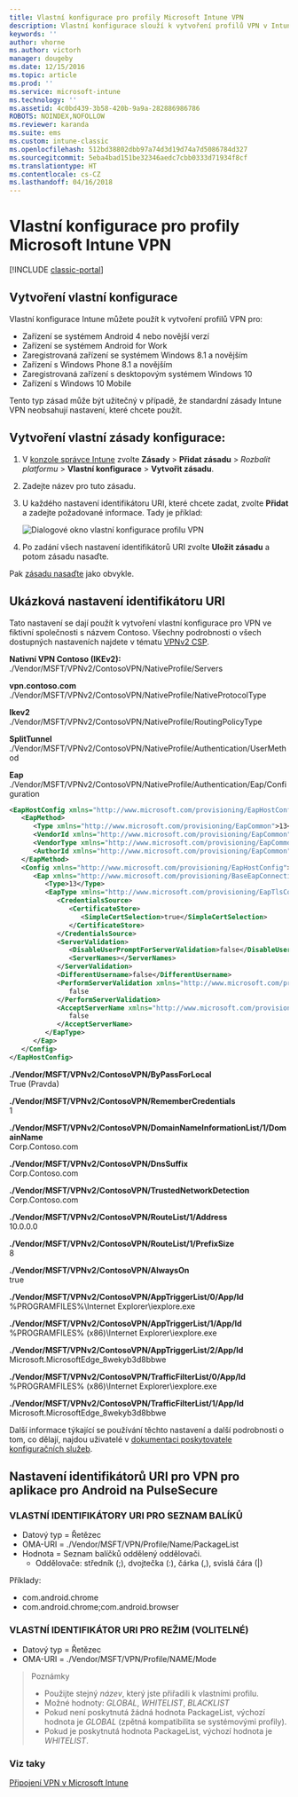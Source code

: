 ```yaml
---
title: Vlastní konfigurace pro profily Microsoft Intune VPN
description: Vlastní konfigurace slouží k vytvoření profilů VPN v Intune.
keywords: ''
author: vhorne
ms.author: victorh
manager: dougeby
ms.date: 12/15/2016
ms.topic: article
ms.prod: ''
ms.service: microsoft-intune
ms.technology: ''
ms.assetid: 4c0bd439-3b58-420b-9a9a-282886986786
ROBOTS: NOINDEX,NOFOLLOW
ms.reviewer: karanda
ms.suite: ems
ms.custom: intune-classic
ms.openlocfilehash: 512bd38802dbb97a74d3d19d74a7d5086784d327
ms.sourcegitcommit: 5eba4bad151be32346aedc7cbb0333d71934f8cf
ms.translationtype: HT
ms.contentlocale: cs-CZ
ms.lasthandoff: 04/16/2018
---
```

# <a name="custom-configurations-for-microsoft-intune-vpn-profiles"></a>Vlastní konfigurace pro profily Microsoft Intune VPN

[!INCLUDE [classic-portal](../includes/classic-portal.md)]

## <a name="create-a-custom-configuration"></a>Vytvoření vlastní konfigurace
Vlastní konfigurace Intune můžete použít k vytvoření profilů VPN pro:

* Zařízení se systémem Android 4 nebo novější verzí
* Zařízení se systémem Android for Work
* Zaregistrovaná zařízení se systémem Windows 8.1 a novějším
* Zařízení s Windows Phone 8.1 a novějším
* Zaregistrovaná zařízení s desktopovým systémem Windows 10
* Zařízení s Windows 10 Mobile

Tento typ zásad může být užitečný v případě, že standardní zásady Intune VPN neobsahují nastavení, které chcete použít.

## <a name="to-create-a-custom-configuration-policy"></a>Vytvoření vlastní zásady konfigurace:

1. V [konzole správce Intune](https://manage.microsoft.com) zvolte **Zásady** > **Přidat zásadu** > *Rozbalit platformu* > **Vlastní konfigurace** > **Vytvořit zásadu**.
2. Zadejte název pro tuto zásadu.
3. U každého nastavení identifikátoru URI, které chcete zadat, zvolte **Přidat** a zadejte požadované informace. Tady je příklad:

   ![Dialogové okno vlastní konfigurace profilu VPN](./media/Intune_Add_VPN_URI.png)

4. Po zadání všech nastavení identifikátorů URI zvolte **Uložit zásadu** a potom zásadu nasaďte.

Pak [zásadu nasaďte](/intune-classic/deploy-use/manage-settings-and-features-on-your-devices-with-microsoft-intune-policies#deploy-a-configuration-policy) jako obvykle.

## <a name="example-uri-settings"></a>Ukázková nastavení identifikátoru URI

Tato nastavení se dají použít k vytvoření vlastní konfigurace pro VPN ve fiktivní společnosti s názvem Contoso.
Všechny podrobnosti o všech dostupných nastaveních najdete v tématu [VPNv2 CSP](https://msdn.microsoft.com/library/windows/hardware/dn914776.aspx).

**Nativní VPN Contoso (IKEv2):**<br />
./Vendor/MSFT/VPNv2/ContosoVPN/NativeProfile/Servers

**vpn.contoso.com**<br />
./Vendor/MSFT/VPNv2/ContosoVPN/NativeProfile/NativeProtocolType

**Ikev2<br />** ./Vendor/MSFT/VPNv2/ContosoVPN/NativeProfile/RoutingPolicyType

**SplitTunnel**<br />
./Vendor/MSFT/VPNv2/ContosoVPN/NativeProfile/Authentication/UserMethod

**Eap**<br />
./Vendor/MSFT/VPNv2/ContosoVPN/NativeProfile/Authentication/Eap/Configuration
``` xml
<EapHostConfig xmlns="http://www.microsoft.com/provisioning/EapHostConfig">
   <EapMethod>
      <Type xmlns="http://www.microsoft.com/provisioning/EapCommon">13</Type>
      <VendorId xmlns="http://www.microsoft.com/provisioning/EapCommon">0</VendorId>
      <VendorType xmlns="http://www.microsoft.com/provisioning/EapCommon">0</VendorType>
      <AuthorId xmlns="http://www.microsoft.com/provisioning/EapCommon">0</AuthorId>
   </EapMethod>
   <Config xmlns="http://www.microsoft.com/provisioning/EapHostConfig">
      <Eap xmlns="http://www.microsoft.com/provisioning/BaseEapConnectionPropertiesV1">
         <Type>13</Type>
         <EapType xmlns="http://www.microsoft.com/provisioning/EapTlsConnectionPropertiesV1">
            <CredentialsSource>
               <CertificateStore>
                  <SimpleCertSelection>true</SimpleCertSelection>
               </CertificateStore>
            </CredentialsSource>
            <ServerValidation>
               <DisableUserPromptForServerValidation>false</DisableUserPromptForServerValidation>
               <ServerNames></ServerNames>
            </ServerValidation>
            <DifferentUsername>false</DifferentUsername>
            <PerformServerValidation xmlns="http://www.microsoft.com/provisioning/EapTlsConnectionPropertiesV2">
               false
            </PerformServerValidation>
            <AcceptServerName xmlns="http://www.microsoft.com/provisioning/EapTlsConnectionPropertiesV2">
               false
            </AcceptServerName>
         </EapType>
      </Eap>
   </Config>
</EapHostConfig>
```
**./Vendor/MSFT/VPNv2/ContosoVPN/ByPassForLocal**<br />
True (Pravda)

**./Vendor/MSFT/VPNv2/ContosoVPN/RememberCredentials**<br />
1

**./Vendor/MSFT/VPNv2/ContosoVPN/DomainNameInformationList/1/DomainName**<br />
Corp.Contoso.com

**./Vendor/MSFT/VPNv2/ContosoVPN/DnsSuffix**<br />
Corp.Contoso.com

**./Vendor/MSFT/VPNv2/ContosoVPN/TrustedNetworkDetection**<br />
Corp.Contoso.com

**./Vendor/MSFT/VPNv2/ContosoVPN/RouteList/1/Address**<br />
10.0.0.0

**./Vendor/MSFT/VPNv2/ContosoVPN/RouteList/1/PrefixSize**<br />
8

**./Vendor/MSFT/VPNv2/ContosoVPN/AlwaysOn**<br />
true

**./Vendor/MSFT/VPNv2/ContosoVPN/AppTriggerList/0/App/Id**<br />
%PROGRAMFILES%\Internet Explorer\iexplore.exe

**./Vendor/MSFT/VPNv2/ContosoVPN/AppTriggerList/1/App/Id**<br />
%PROGRAMFILES% (x86)\Internet Explorer\iexplore.exe

**./Vendor/MSFT/VPNv2/ContosoVPN/AppTriggerList/2/App/Id**<br />
Microsoft.MicrosoftEdge_8wekyb3d8bbwe

**./Vendor/MSFT/VPNv2/ContosoVPN/TrafficFilterList/0/App/Id**<br />
%PROGRAMFILES% (x86)\Internet Explorer\iexplore.exe

**./Vendor/MSFT/VPNv2/ContosoVPN/TrafficFilterList/1/App/Id**<br />
Microsoft.MicrosoftEdge_8wekyb3d8bbwe

Další informace týkající se používání těchto nastavení a další podrobnosti o tom, co dělají, najdou uživatelé v [dokumentaci poskytovatele konfiguračních služeb](https://msdn.microsoft.com/library/windows/hardware/dn914776(v=vs.85).aspx).

## <a name="uri-settings-for-android-per-app-vpn-on-pulsesecure"></a>Nastavení identifikátorů URI pro VPN pro aplikace pro Android na PulseSecure
### <a name="custom-uri-for-package-list"></a>VLASTNÍ IDENTIFIKÁTORY URI PRO SEZNAM BALÍKŮ
-  Datový typ = Řetězec
-  OMA-URI = ./Vendor/MSFT/VPN/Profile/Name/PackageList
-  Hodnota = Seznam balíčků oddělený oddělovači.
   - Oddělovače: středník (;), dvojtečka (:), čárka (,), svislá čára (|)

Příklady:
- com.android.chrome
- com.android.chrome;com.android.browser

### <a name="custom-uri-for-mode-optional"></a>VLASTNÍ IDENTIFIKÁTOR URI PRO REŽIM (VOLITELNÉ)
- Datový typ = Řetězec
- OMA-URI = ./Vendor/MSFT/VPN/Profile/NAME/Mode

> Poznámky
> - Použijte stejný *název*, který jste přiřadili k vlastními profilu.
> - Možné hodnoty: *GLOBAL*, *WHITELIST*, *BLACKLIST*
> - Pokud není poskytnutá žádná hodnota PackageList, výchozí hodnota je *GLOBAL* (zpětná kompatibilita se systémovými profily).
> - Pokud je poskytnutá hodnota PackageList, výchozí hodnota je *WHITELIST*.


### <a name="see-also"></a>Viz taky
[Připojení VPN v Microsoft Intune](vpn-connections-in-microsoft-intune.md)
